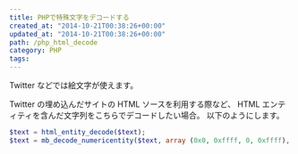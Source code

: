 ```yaml
---
title: PHPで特殊文字をデコードする
created_at: "2014-10-21T00:38:26+00:00"
updated_at: "2014-10-21T00:38:26+00:00"
path: /php_html_decode
category: PHP
tags:
---
```


Twitter などでは絵文字が使えます。

Twitter の埋め込んだサイトの HTML ソースを利用する際など、
HTML エンティティを含んだ文字列をこちらでデコードしたい場合。
以下のようにします。

```php
$text = html_entity_decode($text);
$text = mb_decode_numericentity($text, array (0x0, 0xffff, 0, 0xffff), 'UTF-8');
```
